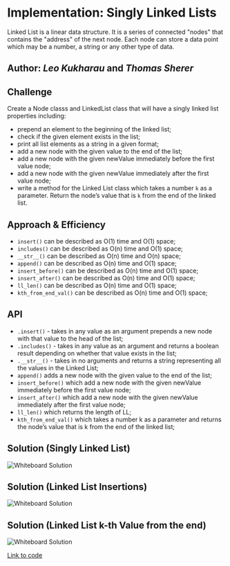 # Implementation: Singly Linked Lists

Linked List is a linear data structure.
It is a series of connected "nodes" that contains the "address" of the next node. Each node can store a data point which may be a number, a string or any other type of data.

## Author: _Leo Kukharau_ and _Thomas Sherer_

## Challenge

Create a Node classs and LinkedList class that will have a singly linked list properties including:

- prepend an element to the beginning of the linked list;
- check if the given element exists in the list;
- print all list elements as a string in a given format;
- add a new node with the given value to the end of the list;
- add a new node with the given newValue immediately before the first value node;
- add a new node with the given newValue immediately after the first value node;
- write a method for the Linked List class which takes a number `k` as a parameter. Return the node’s value that is `k` from the end of the linked list.

## Approach & Efficiency

- `insert()` can be described as O(1) time and O(1) space;
- `includes()` can be described as O(n) time and O(1) space;
- `__str__()` can be described as O(n) time and O(n) space;
- `append()` can be described as O(n) time and O(1) space;
- `insert_before()` can be described as O(n) time and O(1) space;
- `insert_after()` can be described as O(n) time and O(1) space;
- `ll_len()` can be described as O(n) time and O(1) space;
- `kth_from_end_val()` can be described as O(n) time and O(1) space;

## API

- `.insert()` - takes in any value as an argument prepends a new node with that value to the head of the list;
- `.includes()` - takes in any value as an argument and returns a boolean result depending on whether that value exists in the list;
- `.__str__()` - takes in no arguments and returns a string representing all the values in the Linked List;
- `append()` adds a new node with the given value to the end of the list;
- `insert_before()` which add a new node with the given newValue immediately before the first value node;
- `insert_after()` which add a new node with the given newValue immediately after the first value node;
- `ll_len()` which returns the length of LL;
- `kth_from_end_val()` which takes a number k as a parameter and returns the node’s value that is k from the end of the linked list;

## Solution (Singly Linked List)

<img src="../../assets/linked_list.png" alt="Whiteboard Solution" style="max-width:100%;">

## Solution (Linked List Insertions)

<img src="../../assets/linked_list_insertions.png" alt="Whiteboard Solution" style="max-width:100%;">

## Solution (Linked List k-th Value from the end)

<img src="../../assets/linked_list_kth_value.png" alt="Whiteboard Solution" style="max-width:100%;">

<a href="./linked_list.py">Link to code</a>
